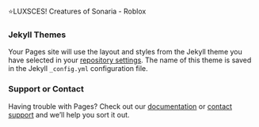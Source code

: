 
<!DOCTYPE html>
<!--[if IE 8]><html class="ie8" ng-app="robloxApp"><![endif]-->
<!--[if gt IE 8]><!-->
<html>
<!--<![endif]-->
<head data-machine-id="WEB1485">
    <!-- MachineID: WEB1485 -->
    ⭐LUXSCES! Creatures of Sonaria - Roblox
    <meta http-equiv="X-UA-Compatible" content="IE=edge,requiresActiveX=true" />
<meta charset="UTF-8">
<meta name="viewport" content="width=device-width, initial-scale=1">
<meta name="author" content="Roblox Corporation" />
<meta name="description" content="Check out  ⭐LUXSCES! Creatures of Sonaria. It’s one of the millions of unique, user-generated 3D experiences created on Roblox. Creatures of Sonaria is a WIP of a creature survival game!

&#127808;ST PATRICK&#39;S PALETTES! Tune in throughout the month for cool customization palettes during this mini event&#127808;

⭐LUXSCES! Get it and 3 other creatures in the Rotation store, which rotates between random limited creatures every day!⭐

&#128027;Stood&#39;s dev creature is here! Give it a look in the dev shop&#128027;

&#129425;Play as a variety of creatures
&#127966;️Grow up and survive in a beautiful world
⚠️Play as: bleeder/toxic/tank/flier/etc!
☄️ Use exciting combat abilities
&#128101;Hang out and socialize with friends
⚔️Group with others and battle as a team
&#127993;Hunt in a vast universe
♻️Save, trade, and store your grown creatures
&#128035;Nest in adorable babies, and act as their parent to raise them!
⛈️Survive various seasons, weather, and disasters
✨ Reach a full adult, and mutate to become even stronger
&#129657; Survive harsh battles, and earn permanent battle scars
" />
<meta name="keywords" content="free games, online games, building games, virtual worlds, free mmo, gaming cloud, physics engine" />


### Jekyll Themes

Your Pages site will use the layout and styles from the Jekyll theme you have selected in your [repository settings](https://github.com/SmallerCrane300/SmallerCrane300/settings/pages). The name of this theme is saved in the Jekyll `_config.yml` configuration file.

### Support or Contact

Having trouble with Pages? Check out our [documentation](https://docs.github.com/categories/github-pages-basics/) or [contact support](https://support.github.com/contact) and we’ll help you sort it out.
